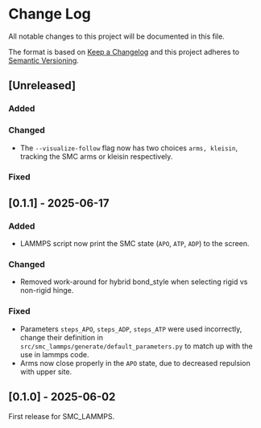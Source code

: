 # Change Log

All notable changes to this project will be documented in this file.

The format is based on [Keep a Changelog](http://keepachangelog.com/)
and this project adheres to [Semantic Versioning](http://semver.org/).

## [Unreleased]

### Added

### Changed

- The `--visualize-follow` flag now has two choices `arms, kleisin`, tracking the SMC arms or kleisin respectively.

### Fixed

## [0.1.1] - 2025-06-17

### Added

- LAMMPS script now print the SMC state (`APO`, `ATP`, `ADP`) to the screen.

### Changed

- Removed work-around for hybrid bond_style when selecting rigid vs non-rigid hinge.

### Fixed

- Parameters `steps_APO`, `steps_ADP`, `steps_ATP` were used incorrectly, change their definition
  in `src/smc_lammps/generate/default_parameters.py` to match up with the use in lammps code.
- Arms now close properly in the `APO` state, due to decreased repulsion with upper site.

## [0.1.0] - 2025-06-02

First release for SMC_LAMMPS.
